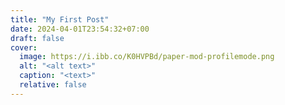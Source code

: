 ```yaml
---
title: "My First Post"
date: 2024-04-01T23:54:32+07:00
draft: false 
cover:
  image: https://i.ibb.co/K0HVPBd/paper-mod-profilemode.png
  alt: "<alt text>"
  caption: "<text>"
  relative: false
---
```


